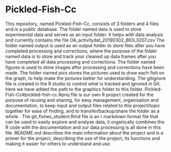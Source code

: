 # Pickled-Fish-Cc

This repository, named Pickled-Fish-Cc, consists of 3 folders and 4 files and is a public database.
The folder named data is used to store experimental data and serves as an input folder. It helps with data analysis and currently contains the file OA_activitydat_20190302_BIOL3207.csv
The folder named output is used as an output folder to store files after you have completed processing and corrections, where the purpose of the folder named data is to store and track your cleaned up data frames after you have completed all data processing and corrections. The folder named figures is used to store images after processing and corrections have been made.
The folder named pics stores the pictures used to draw each fish on the graph, to help make the pictures better for understanding.
The gitignore file is created in the R studio to control what is tracked and ignored in Git. Here we have added the path to the graphics folder to this folder.
Pickled-Fish-Cc#pickled-fish-cc.Rproj file is our own R project created for the purpose of reusing and sharing, for easy management, organisation and documentation, to keep input and output files related to this project/topic together for ease of finding, and to transfer/backup/share the folder as a whole .
The git_fishes_student.Rmd file is an r markdown format file that can be used to easily explore and analyse data, it organically combines the R code with the documentation and our data processing is all done in this file.
README.md describes the main information about the project and is a primer for the project, describing the use of the project, its functions and making it easier for others to understand and use.
